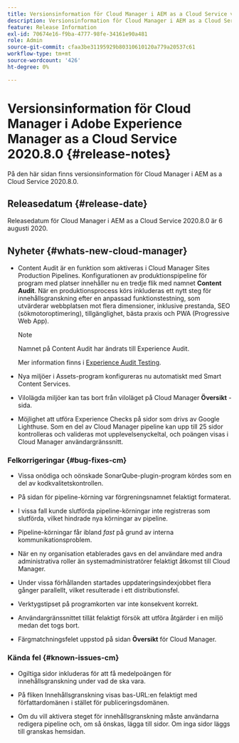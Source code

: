 ```yaml
---
title: Versionsinformation för Cloud Manager i AEM as a Cloud Service version 2020.8.0
description: Versionsinformation för Cloud Manager i AEM as a Cloud Service version 2020.8.0
feature: Release Information
exl-id: 70674e16-f9ba-4777-98fe-34161e90a481
role: Admin
source-git-commit: cfaa3be31195929b80310610120a779a20537c61
workflow-type: tm+mt
source-wordcount: '426'
ht-degree: 0%

---
```


# Versionsinformation för Cloud Manager i Adobe Experience Manager as a Cloud Service 2020.8.0 {#release-notes}

På den här sidan finns versionsinformation för Cloud Manager i AEM as a Cloud Service 2020.8.0.

## Releasedatum {#release-date}

Releasedatum för Cloud Manager i AEM as a Cloud Service 2020.8.0 är 6 augusti 2020.

## Nyheter {#whats-new-cloud-manager}

* Content Audit är en funktion som aktiveras i Cloud Manager Sites Production Pipelines. Konfigurationen av produktionspipeline för program med platser innehåller nu en tredje flik med namnet **Content Audit**. När en produktionsprocess körs inkluderas ett nytt steg för innehållsgranskning efter en anpassad funktionstestning, som utvärderar webbplatsen mot flera dimensioner, inklusive prestanda, SEO (sökmotoroptimering), tillgänglighet, bästa praxis och PWA (Progressive Web App).


  >[!NOTE]
  >Namnet på Content Audit har ändrats till Experience Audit.

  Mer information finns i [Experience Audit Testing](/help/implementing/cloud-manager/experience-audit-dashboard.md).

* Nya miljöer i Assets-program konfigureras nu automatiskt med Smart Content Services.

* Vilolägda miljöer kan tas bort från viloläget på Cloud Manager **Översikt** -sida.

* Möjlighet att utföra Experience Checks på sidor som drivs av Google Lighthuse. Som en del av Cloud Manager pipeline kan upp till 25 sidor kontrolleras och valideras mot upplevelsenyckeltal, och poängen visas i Cloud Manager användargränssnitt.

### Felkorrigeringar {#bug-fixes-cm}

* Vissa onödiga och oönskade SonarQube-plugin-program kördes som en del av kodkvalitetskontrollen.

* På sidan för pipeline-körning var förgreningsnamnet felaktigt formaterat.

* I vissa fall kunde slutförda pipeline-körningar inte registreras som slutförda, vilket hindrade nya körningar av pipeline.

* Pipeline-körningar får ibland *fast* på grund av interna kommunikationsproblem.

* När en ny organisation etablerades gavs en del användare med andra administrativa roller än systemadministratörer felaktigt åtkomst till Cloud Manager.

* Under vissa förhållanden startades uppdateringsindexjobbet flera gånger parallellt, vilket resulterade i ett distributionsfel.

* Verktygstipset på programkorten var inte konsekvent korrekt.

* Användargränssnittet tillät felaktigt försök att utföra åtgärder i en miljö medan det togs bort.

* Färgmatchningsfelet uppstod på sidan **Översikt** för Cloud Manager.

### Kända fel {#known-issues-cm}

* Ogiltiga sidor inkluderas för att få medelpoängen för innehållsgranskning under vad de ska vara.

* På fliken Innehållsgranskning visas bas-URL:en felaktigt med författardomänen i stället för publiceringsdomänen.

* Om du vill aktivera steget för innehållsgranskning måste användarna redigera pipeline och, om så önskas, lägga till sidor. Om inga sidor läggs till granskas hemsidan.
